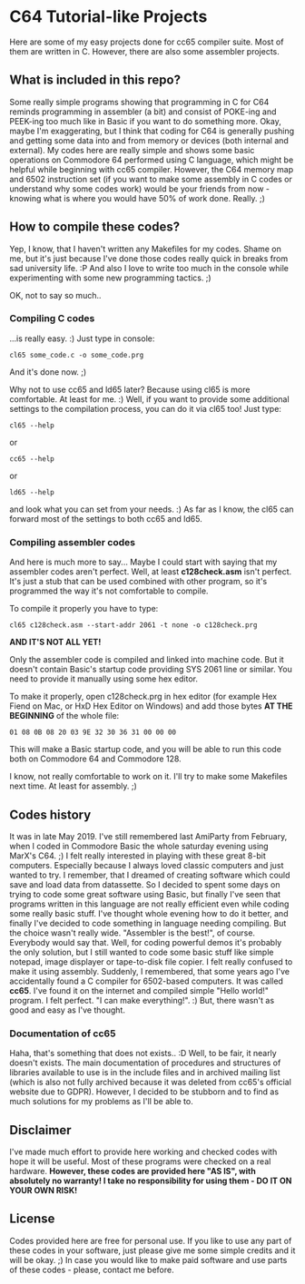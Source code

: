 # C64 Tutorial-like Projects

Here are some of my easy projects done for cc65 compiler suite.
Most of them are written in C. However, there are also some assembler projects.

## What is included in this repo?

Some really simple programs showing that programming in C for C64 reminds programming in assembler (a bit) and consist of POKE-ing and PEEK-ing too much like in Basic if you want to do something more.
Okay, maybe I'm exaggerating, but I think that coding for C64 is generally pushing and getting some data into and from memory or devices (both internal and external).
My codes here are really simple and shows some basic operations on Commodore 64 performed using C language, which might be helpful while beginning with cc65 compiler.
However, the C64 memory map and 6502 instruction set (if you want to make some assembly in C codes or understand why some codes work) would be your friends from now - knowing what is where you would have 50% of work done. Really. ;)

## How to compile these codes?

Yep, I know, that I haven't written any Makefiles for my codes. Shame on me, but it's just because I've done those codes really quick in breaks from sad university life. :P
And also I love to write too much in the console while experimenting with some new programming tactics. ;)

OK, not to say so much..

### Compiling C codes

...is really easy. :) Just type in console:
```
cl65 some_code.c -o some_code.prg
```
And it's done now. ;)

Why not to use cc65 and ld65 later? Because using cl65 is more comfortable. At least for me. :) Well, if you want to provide some additional settings to the compilation process, you can do it via cl65 too!
Just type:
```
cl65 --help
```
or
```
cc65 --help
```
or
```
ld65 --help
```
and look what you can set from your needs. :) As far as I know, the cl65 can forward most of the settings to both cc65 and ld65.

### Compiling assembler codes

And here is much more to say...
Maybe I could start with saying that my assembler codes aren't perfect. Well, at least **c128check.asm** isn't perfect. It's just a stub that can be used combined with other program, so it's programmed the way it's not comfortable to compile.

To compile it properly you have to type:
```
cl65 c128check.asm --start-addr 2061 -t none -o c128check.prg
```
**AND IT'S NOT ALL YET!**

Only the assembler code is compiled and linked into machine code. But it doesn't contain Basic's startup code providing SYS 2061 line or similar. You need to provide it manually using some hex editor.

To make it properly, open c128check.prg in hex editor (for example Hex Fiend on Mac, or HxD Hex Editor on Windows) and add those bytes **AT THE BEGINNING** of the whole file:
```
01 08 0B 08 20 03 9E 32 30 36 31 00 00 00
```
This will make a Basic startup code, and you will be able to run this code both on Commodore 64 and Commodore 128.

I know, not really comfortable to work on it. I'll try to make some Makefiles next time. At least for assembly. ;)

## Codes history

It was in late May 2019. I've still remembered last AmiParty from February, when I coded in Commodore Basic the whole saturday evening using MarX's C64. ;)
I felt really interested in playing with these great 8-bit computers. Especially because I always loved classic computers and just wanted to try. I remember, that I dreamed of creating software which could save and load data from datassette.
So I decided to spent some days on trying to code some great software using Basic, but finally I've seen that programs written in this language are not really efficient even while coding some really basic stuff.
I've thought whole evening how to do it better, and finally I've decided to code something in language needing compiling. But the choice wasn't really wide. "Assembler is the best!", of course. Everybody would say that.
Well, for coding powerful demos it's probably the only solution, but I still wanted to code some basic stuff like simple notepad, image displayer or tape-to-disk file copier. I felt really confused to make it using assembly.
Suddenly, I remembered, that some years ago I've accidentally found a C compiler for 6502-based computers. It was called **cc65**. I've found it on the internet and compiled simple "Hello world!" program.
I felt perfect. "I can make everything!". :) But, there wasn't as good and easy as I've thought.

### Documentation of cc65

Haha, that's something that does not exists.. :D
Well, to be fair, it nearly doesn't exists. The main documentation of procedures and structures of libraries available to use is in the include files and in archived mailing list (which is also not fully archived because it was deleted from cc65's official website due to GDPR).
However, I decided to be stubborn and to find as much solutions for my problems as I'll be able to.

## Disclaimer

I've made much effort to provide here working and checked codes with hope it will be useful. Most of these programs were checked on a real hardware.
**However, these codes are provided here "AS IS", with absolutely no warranty! I take no responsibility for using them - DO IT ON YOUR OWN RISK!**

## License

Codes provided here are free for personal use.
If you like to use any part of these codes in your software, just please give me some simple credits and it will be okay. ;)
In case you would like to make paid software and use parts of these codes - please, contact me before.
